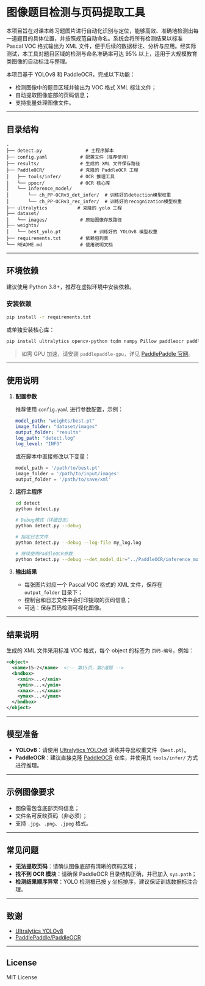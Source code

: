 # 图像题目检测与页码提取工具

本项目旨在对课本练习题图片进行自动化识别与定位，能够高效、准确地检测出每一道题目的具体位置，并按照规范自动命名。系统会将所有检测结果以标准 Pascal VOC 格式输出为 XML 文件，便于后续的数据标注、分析与应用。经实际测试，本工具对题目区域的检测与命名准确率可达 95% 以上，适用于大规模教育类图像的自动标注与整理。

本项目基于 YOLOv8 和 PaddleOCR，完成以下功能：
- 检测图像中的题目区域并输出为 VOC 格式 XML 标注文件；
- 自动提取图像底部的页码信息；
- 支持批量处理图像文件。

---

## 目录结构

```
.
├── detect.py                # 主程序脚本
├── config.yaml            # 配置文件（推荐使用）
├── results/               # 生成的 XML 文件保存路径
├── PaddleOCR/             # 克隆的 PaddleOCR 工程
│   ├── tools/infer/       # OCR 推理工具
│   └── ppocr/             # OCR 核心库
│   └── inference_model/   
│       └── ch_PP-OCRv3_det_infer/  # 训练好的detection模型权重
│       └── ch_PP-OCRv3_rec_infer/  # 训练好的recognization模型权重
├── ultralytics           # 克隆的 yolo 工程
├── dataset/
│   └── images/            # 原始图像存放路径
├── weights/
│   └── best_yolo.pt            # 训练好的 YOLOv8 模型权重
├── requirements.txt       # 依赖包列表
└── README.md              # 使用说明文档
```

---

## 环境依赖

建议使用 Python 3.8+，推荐在虚拟环境中安装依赖。

### 安装依赖

```bash
pip install -r requirements.txt
```

或单独安装核心库：

```bash
pip install ultralytics opencv-python tqdm numpy Pillow paddleocr paddlepaddle
```

> 如需 GPU 加速，请安装 `paddlepaddle-gpu`，详见 [PaddlePaddle 官网](https://www.paddlepaddle.org.cn/install/quick)。

---

## 使用说明

1. **配置参数**

   推荐使用 `config.yaml` 进行参数配置，示例：

   ```yaml
   model_path: "weights/best.pt"
   image_folder: "dataset/images"
   output_folder: "results"
   log_path: "detect.log"
   log_level: "INFO"
   ```

   或在脚本中直接修改以下变量：

   ```python
   model_path = '/path/to/best.pt'
   image_folder = '/path/to/input/images'
   output_folder = '/path/to/save/xml'
   ```

2. **运行主程序**

   ```bash
   cd detect
   python detect.py

   # Debug模式（详细日志）
   python detect.py --debug

   # 指定日志文件
   python detect.py --debug --log-file my_log.log

   # 继续使用PaddleOCR参数
   python detect.py --debug --det_model_dir="../PaddleOCR/inference_model/ch_PP-OCRv3_det_infer/" --rec_model_dir="../PaddleOCR/inference_model/ch_PP-OCRv3_rec_infer"

   ```

3. **输出结果**

   - 每张图片对应一个 Pascal VOC 格式的 XML 文件，保存在 `output_folder` 目录下；
   - 控制台和日志文件中会打印提取的页码信息；
   - 可选：保存页码检测可视化图像。

---

## 结果说明

生成的 XML 文件采用标准 VOC 格式，每个 object 的标签为 `页码-编号`，例如：

```xml
<object>
  <name>15-2</name>  <!-- 第15页，第2道题 -->
  <bndbox>
    <xmin>...</xmin>
    <ymin>...</ymin>
    <xmax>...</xmax>
    <ymax>...</ymax>
  </bndbox>
</object>
```

---

## 模型准备

- **YOLOv8**：请使用 [Ultralytics YOLOv8](https://github.com/ultralytics/ultralytics) 训练并导出权重文件（`best.pt`）。
- **PaddleOCR**：建议直接克隆 [PaddleOCR](https://github.com/PaddlePaddle/PaddleOCR) 仓库，并使用其 `tools/infer/` 方式进行推理。

---

## 示例图像要求

- 图像需包含底部页码信息；
- 文件名可反映页码（非必须）；
- 支持 `.jpg`、`.png`、`.jpeg` 格式。

---

## 常见问题

- **无法提取页码**：请确认图像底部有清晰的页码区域；
- **找不到 OCR 模块**：请确保 PaddleOCR 目录结构正确，并已加入 `sys.path`；
- **检测结果顺序异常**：YOLO 检测框已按 y 坐标排序，建议保证训练数据标注合理。

---

## 致谢

- [Ultralytics YOLOv8](https://github.com/ultralytics/ultralytics)
- [PaddlePaddle/PaddleOCR](https://github.com/PaddlePaddle/PaddleOCR)

---

## License

MIT License

